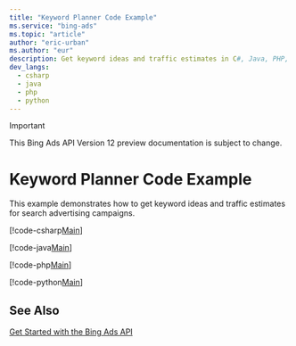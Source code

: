 ```yaml
---
title: "Keyword Planner Code Example"
ms.service: "bing-ads"
ms.topic: "article"
author: "eric-urban"
ms.author: "eur"
description: Get keyword ideas and traffic estimates in C#, Java, PHP, or Python. 
dev_langs:
  - csharp
  - java
  - php
  - python
---
```

> [!IMPORTANT]
> This Bing Ads API Version 12 preview documentation is subject to change.

# Keyword Planner Code Example
This example demonstrates how to get keyword ideas and traffic estimates for search advertising campaigns.

[!code-csharp[Main](../../../BingAds-dotNet-SDK/examples/BingAdsExamples/BingAdsExamplesLibrary/v11/KeywordPlanner.cs)]

[!code-java[Main](../../../BingAds-Java-SDK/examples/BingAdsDesktopApp/src/main/java/com/microsoft/bingads/examples/v11/KeywordPlanner.java)]

[!code-php[Main](../../../BingAds-PHP-SDK/samples/V11/KeywordPlanner.php)]

[!code-python[Main](../../../BingAds-Python-SDK/examples/BingAdsPythonConsoleExamples/BingAdsPythonConsoleExamples/v11/keyword_planner.py)]

## See Also
[Get Started with the Bing Ads API](../guides/get-started.md)  

